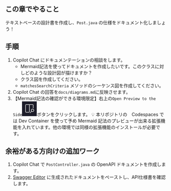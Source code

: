 ## この章でやること

テキストベースの設計書を作成し、`Post.java` の仕様をドキュメント化しましょう！

## 手順

1. Copilot Chat にドキュメンテーションの相談をします。
    - Mermaid記法を使ってドキュメントを作成したいです。このクラスに対しどのような設計図が描けますか？
    - クラス図を作成してください。
    - `matchesSearchCriteria` メソッドのシーケンス図を作成してください。
1. Copilot Chat の回答を`docs/diagrams.md`に反映させます。
1. 【Mermaid記法の確認ができる環境限定】右上の`Open Preview to the Side`![mermaid-preview](images/3-mermaid-preview.png)ボタンをクリックします。 :bulb: 本リポジトリの　Codespaces では Dev Container を使って予め Mermaid 記法のプレビューが出来る拡張機能を入れています。他の環境では同様の拡張機能のインストールが必要です。

## 余裕がある方向けの追加ワーク

1. Copilot Chat で `PostController.java` の OpenAPI ドキュメントを作成します。
1. [Swagger Editor](https://editor.swagger.io/) に生成されたドキュメントをペーストし、API仕様書を確認します。